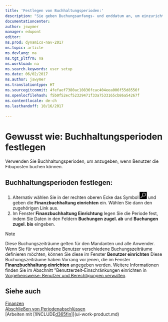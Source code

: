 ```yaml
---
title: 'Festlegen von Buchhaltungsperioden:'
description: "Sie geben Buchungsanfangs- und enddatum an, um einzurichten, wenn Benutzer in den Fibuposten buchen können."
documentationcenter: 
author: jswymer
manager: edupont
editor: 
ms.prod: dynamics-nav-2017
ms.topic: article
ms.devlang: na
ms.tgt_pltfrm: na
ms.workload: na
ms.search.keywords: user setup
ms.date: 06/02/2017
ms.author: jswymer
ms.translationtype: HT
ms.sourcegitcommit: 4fefaef7380ac10836fcac404eea006f55d8556f
ms.openlocfilehash: f5b0f52ecf52329471f33a7533165cb86a54267f
ms.contentlocale: de-ch
ms.lasthandoff: 10/16/2017

---
```

# <a name="how-to-specify-posting-periods"></a>Gewusst wie: Buchhaltungsperioden festlegen
Verwenden Sie Buchhaltungsperioden, um anzugeben, wenn Benutzer die Fibuposten buchen können.  

## <a name="to-specify-posting-periods"></a>Buchhaltungsperioden festlegen:
1. Alternativ wählen Sie in der rechten oberen Ecke das Symbol ![Nach Seite oder Bericht suchen](media/ui-search/search_small.png "Nach Seite oder Bericht suchen") und geben die **Finanzbuchhaltung einrichten** ein. Wählen Sie dann den zugehörigen Link aus.  
2. Im Fenster **Finanzbuchhaltung Einrichtung** legen Sie die Periode fest, indem Sie Daten in den Feldern **Buchungen zugel. ab** und **Buchungen zugel. bis** eingeben.  

> [!NOTE]  
>   Diese Buchungszeiträume gelten für den Mandanten und alle Anwender. Wenn Sie für verschiedene Benutzer verschiedene Buchungszeiträume definieren möchten, können Sie diese im Fenster **Benutzer einrichten** Diese Buchungszeiträume haben Vorrang vor jenen, die im Fenster **Finanzbuchhaltung einrichten** angegeben werden. Weitere Informationen finden Sie im Abschnitt "Benutzerzeit-Einschränkungen einrichten in [Vorgehensweise: Benutzer und Berechtigungen verwalten](ui-how-users-permissions.md).

## <a name="see-also"></a>Siehe auch
[Finanzen](finance.md)  
[Abschließen von Periodenabschlüssen](year-how-complete-period-end-processes.md)  
[Arbeiten mit [!INCLUDE[d365fin](includes/d365fin_md.md)]](ui-work-product.md)

